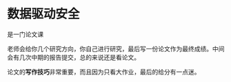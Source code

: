 # 数据驱动安全

是一门论文课  

老师会给你几个研究方向，你自己进行研究，最后写一份论文作为最终成绩。中间会有几次中期的报告提交，总的来说还是看论文。

论文的**写作技巧**非常重要，而且因为只看大作业，最后的给分有一点迷。

